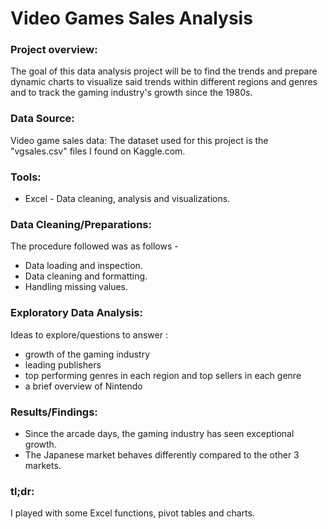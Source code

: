 # Video Games Sales Analysis

### Project overview:
The goal of this data analysis project will be to find the trends and prepare dynamic charts to visualize said trends within different regions and genres and to track the gaming industry's growth since the 1980s.

### Data Source:
Video game sales data: The dataset used for this project is the "vgsales.csv" files I found on Kaggle.com. 

### Tools:
- Excel - Data cleaning, analysis and visualizations.
  
### Data Cleaning/Preparations:
The procedure followed was as follows -
- Data loading and inspection.
- Data cleaning and formatting.
- Handling missing values.
  
### Exploratory Data Analysis:
Ideas to explore/questions to answer :
- growth of the gaming industry
- leading publishers
- top performing genres in each region and top sellers in each genre
- a brief overview of Nintendo
  
### Results/Findings:
- Since the arcade days, the gaming industry has seen exceptional growth.
- The Japanese market behaves differently compared to the other 3 markets.


### tl;dr: 
I played with some Excel functions, pivot tables and charts.
